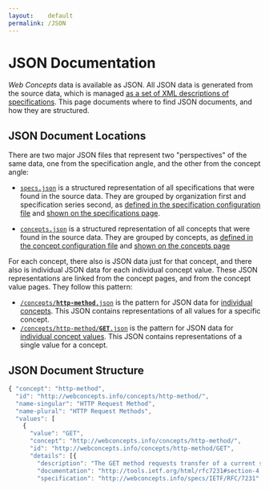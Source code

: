 ```yaml
---
layout:    default
permalink: /JSON
---
```


# JSON Documentation

*Web Concepts* data is available as JSON. All JSON data is generated from the source data, which is managed [as a set of XML descriptions of specifications](https://github.com/dret/webconcepts/tree/gh-pages/specs/src). This page documents where to find JSON documents, and how they are structured.


## JSON Document Locations

There are two major JSON files that represent two "perspectives" of the same data, one from the specification angle, and the other from the concept angle:

* [`specs.json`](/specs/specs.json) is a structured representation of all specifications that were found in the source data. They are grouped by organization first and specification series second, as [defined in the specification configuration file](/specs/specs.xml) and [shown on the specifications page](specs/).

* [`concepts.json`](/concepts.json) is a structured representation of all concepts that were found in the source data. They are grouped by concepts, as [defined in the concept configuration file](/concepts.xml) and [shown on the concepts page](/concepts)

For each concept, there also is JSON data just for that concept, and there also is individual JSON data for each individual concept value. These JSON representations are linked from the concept pages, and from the concept value pages. They follow this pattern:

* [<code>/concepts/<b>http-method</b>.json</code>](/concepts/http-method.json) is the pattern for JSON data for [individual concepts](/concepts/http-method/). This JSON contains representations of all values for a specific concept.
* [<code>/concepts/http-method/<b>GET</b>.json</code>](/concepts/http-method/GET.json) is the pattern for JSON data for [individual concept values](/concepts/http-method/GET). This JSON contains representations of a single value for a concept.


## JSON Document Structure

```javascript
{ "concept": "http-method",
  "id": "http://webconcepts.info/concepts/http-method/",
  "name-singular": "HTTP Request Method",
  "name-plural": "HTTP Request Methods",
  "values": [
    {
      "value": "GET",
      "concept": "http://webconcepts.info/concepts/http-method/",
      "id": "http://webconcepts.info/concepts/http-method/GET",
      "details": [{
        "description": "The GET method requests transfer of a current selected representation for the target resource. GET is the primary mechanism of information retrieval and the focus of almost all performance optimizations. Hence, when people speak of retrieving some identifiable information via HTTP, they are generally referring to making a GET request.",
        "documentation": "http://tools.ietf.org/html/rfc7231#section-4.3.1",
        "specification": "http://webconcepts.info/specs/IETF/RFC/7231" }]}]}
```

